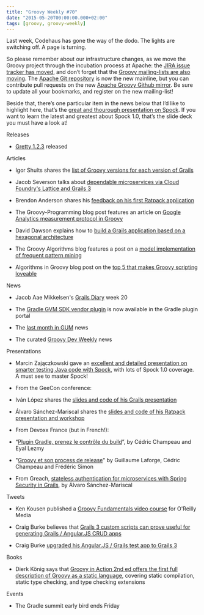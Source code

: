 ```yaml
---
title: "Groovy Weekly #70"
date: "2015-05-20T00:00:00.000+02:00"
tags: [groovy, groovy-weekly]
---
```


Last week, Codehaus has gone the way of the dodo. The lights are switching off. A page is turning.

  

So please remember about our infrastructure changes, as we move the Groovy project through the incubation process at Apache: the [JIRA issue tracker has moved](https://issues.apache.org/jira/browse/GROOVY/), and don’t forget that the [Groovy mailing-lists are also moving](http://www.groovy-lang.org/mailing-lists.html). The [Apache Git repository](https://twitter.com/glaforge/status/588809178958925824) is now the new mainline, but you can contribute pull requests on the new [Apache Groovy Github mirror](https://twitter.com/glaforge/status/588960808094326784). Be sure to update all your bookmarks, and register on the new mailing-list!

  

Beside that, there’s one particular item in the news below that I’d like to highlight here, that’s the [great and thourough presentation on Spock](https://speakerdeck.com/szpak/smarter-testing-java-code-with-spock-framework). If you want to learn the latest and greatest about Spock 1.0, that’s the slide deck you must have a look at!

Releases

*   [Gretty 1.2.3](https://twitter.com/AndreyHihlovski/status/600703585027018753) released
    

Articles

*   Igor Shults shares the [list of Groovy versions for each version of Grails](https://objectpartners.com/2015/05/14/list-of-groovy-versions-for-each-version-of-grails/)
    
*   Jacob Severson talks about [dependable microservices via Cloud Foundry's Lattice and Grails 3](https://objectpartners.com/2015/05/19/dependable-microservices-via-lattice/)
    
*   Brendon Anderson shares his [feedback on his first Ratpack application](https://objectpartners.com/2015/05/12/my-first-ratpack-app-what-i-learned/)
    
*   The Groovy-Programming blog post features an article on [Google Analytics measurement protocol in Groovy](http://groovy-programming.com/post/118804818009)
    
*   David Dawson explains how to [build a Grails application based on a hexagonal architecture](http://www.infoq.com/presentations/hexagonal-arch-grails)
    
*   The Groovy Algorithms blog features a post on a [model implementation of frequent pattern mining](http://groovyalgorithms.altervista.org/frequent-pattern-mining-model-implementation/)
    
*   Algorithms in Groovy blog post on the [top 5 that makes Groovy scripting loveable](http://groovyalgorithms.altervista.org/top-5-things-that-make-me-love-scripting-in-groovy/)
    

News

*   Jacob Aae Mikkelsen's [Grails Diary](http://grydeske.net/news/show/96) week 20
    
*   The [Gradle GVM SDK vendor plugin](https://twitter.com/gvmtool/status/598961449193459712) is now available in the Gradle plugin portal
    
*   The [last month in GUM](http://groovymn.tumblr.com/post/118772921517/last-month-in-gum) news
    
*   The curated [Groovy Dev Weekly](http://groovydevweekly.com/issues/5#start) news
    

Presentations

*   Marcin Zajączkowski gave an [excellent and detailed presentation on smarter testing Java code with Spock](https://speakerdeck.com/szpak/smarter-testing-java-code-with-spock-framework), with lots of Spock 1.0 coverage. A must see to master Spock!
    
*   From the GeeCon conference:
    

*   Iván López shares the [slides and code of his Grails presentation](https://twitter.com/ilopmar/status/599124700527087616)
    
*   Álvaro Sánchez-Mariscal shares the [slides and code of his Ratpack presentation and workshop](https://twitter.com/alvaro_sanchez/status/599178631827587072)
    

*   From Devoxx France (but in French!):
    

*   “[Plugin Gradle, prenez le contrôle du build](https://www.parleys.com/tutorial/plugin-gradle-prenez-le-controle-du-build)”, by Cédric Champeau and Eyal Lezmy
    
*   "[Groovy et son process de release](https://www.parleys.com/tutorial/groovy-et-son-process-de-release-nous-lavons-rendu-grooooooovy)" by Guillaume Laforge, Cédric Champeau and Frédéric Simon
    

*   From Greach, [stateless authentication for microservices with Spring Security in Grails](http://greachconf.com/speakers/alvaro-sanchez-mariscal-stateless-authentication-for-microservices/), by Álvaro Sánchez-Mariscal
    

Tweets

*   Ken Kousen published a [Groovy Fundamentals video course](https://twitter.com/kenkousen/status/600725847826366464) for O'Reilly Media
    
*   Craig Burke believes that [Grails 3 custom scripts can prove useful for generating Grails / Angular.JS CRUD apps](https://twitter.com/craigburke1/status/598883871330062336)
    
*   Craig Burke [upgraded his Angular.JS / Grails test app to Grails 3](https://twitter.com/craigburke1/status/598912886031912962)
    

Books

*   Dierk König says that [Groovy in Action 2nd ed offers the first full description of Groovy as a static language](https://twitter.com/mittie/status/600199545335771136), covering static compilation, static type checking, and type checking extensions
    

Events

*   The Gradle summit early bird ends Friday